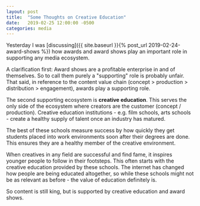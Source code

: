 ```yaml
---
layout: post
title:  "Some Thoughts on Creative Education"
date:   2019-02-25 12:00:00 -0500
categories: media
---
```


Yesterday I was [discussing]({{ site.baseurl }}{% post_url 2019-02-24-award-shows %}) how awards and award shows play an important role in supporting any media ecosystem. 

A clarification first: Award shows are a profitable enterprise in and of themselves. So to call them purely a "supporting" role is probably unfair. That said, in reference to the content value chain (concept > production > distribution > engagement), awards play a supporting role.

The second supporting ecosystem is **creative education**. This serves the only side of the ecosystem where creators are the customer (concept / production). Creative education institutions - e.g. film schools, arts schools - create a healthy supply of talent once an industry has matured. 

The best of these schools measure success by how quickly they get students placed into work environments soon after their degrees are done. This ensures they are a healthy member of the creative environment. 

When creatives in any field are successful and find fame, it inspires younger people to follow in their footsteps. This often starts with the creative education provided by these schools. The internet has changed how people are being educated altogether, so while these schools might not be as relevant as before - the value of education definitely is.

So content is still king, but is supported by creative education and award shows.